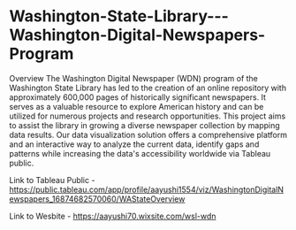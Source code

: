 # Washington-State-Library---Washington-Digital-Newspapers-Program

Overview
The Washington Digital Newspaper (WDN) program of the Washington State Library has led to the creation of an online repository with approximately 600,000 pages of historically significant newspapers. It serves as a valuable resource to explore American history and can be utilized for numerous projects and research opportunities. This project aims to assist the library in growing a diverse newspaper collection by mapping data results. Our data visualization solution offers a comprehensive platform and an interactive way to analyze the current data, identify gaps and patterns while increasing the data's accessibility worldwide via Tableau public.

Link to Tableau Public - https://public.tableau.com/app/profile/aayushi1554/viz/WashingtonDigitalNewspapers_16874682570060/WAStateOverview

Link to Wesbite - https://aayushi70.wixsite.com/wsl-wdn
